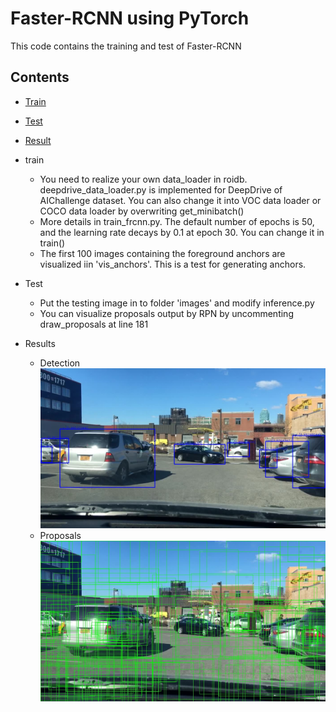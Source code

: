 Faster-RCNN using PyTorch
====
  This code contains the training and test of Faster-RCNN

## Contents
* [Train](#Train)
* [Test](#Test)
* [Result](#Test)

* train
  - You need to realize your own data_loader in roidb. deepdrive_data_loader.py is implemented for DeepDrive of AIChallenge dataset. You can also change it into VOC data loader or COCO data loader by overwriting get_minibatch()
  - More details in train_frcnn.py. The default number of epochs is 50, and the learning rate decays by 0.1 at epoch 30. You can change it in train()
  - The first 100 images containing the foreground anchors are visualized iin 'vis_anchors'. This is a test for generating anchors.

* Test
  - Put the testing image in to folder 'images' and modify inference.py
  - You can visualize proposals output by RPN by uncommenting draw_proposals at line 181

* Results
  - Detection
![Load failed](https://github.com/yfji/pytorch-faster-rcnn/blob/master/detect.jpg?raw=true)
  - Proposals
![Load failed](https://github.com/yfji/pytorch-faster-rcnn/blob/master/proposals.jpg?raw=true)